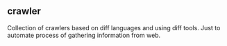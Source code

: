 ## crawler
Collection of crawlers based on diff languages and using diff 
tools. Just to automate process of gathering information from web.
